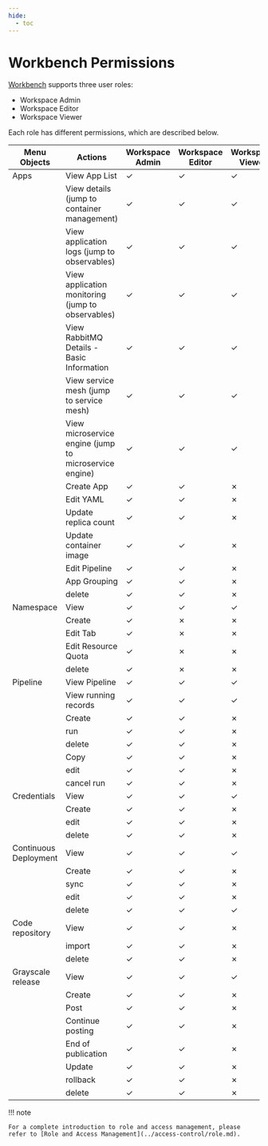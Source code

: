 ```yaml
---
hide:
  - toc
---
```


# Workbench Permissions

[Workbench](../../amamba/intro/index.md) supports three user roles:

- Workspace Admin
- Workspace Editor
- Workspace Viewer

Each role has different permissions, which are described below.

<!--
Use `&check;`for permissions granted and `&cross;`for permissions not granted.
-->

| Menu Objects | Actions | Workspace Admin | Workspace Editor | Workspace Viewer |
| -------- | ----------- | -------------- | ---------------- | ---------------- |
| Apps | View App List | &check; | &check; | &check; |
| | View details (jump to container management) | &check; | &check; | &check; |
| | View application logs (jump to observables) | &check; | &check; | &check; |
| | View application monitoring (jump to observables) | &check; | &check; | &check; |
| | View RabbitMQ Details - Basic Information | &check; | &check; | &check; |
| | View service mesh (jump to service mesh) | &check; | &check; | &check; |
| | View microservice engine (jump to microservice engine) | &check; | &check; | &check; |
| | Create App | &check; | &check; | &cross; |
| | Edit YAML | &check; | &check; | &cross; |
| | Update replica count | &check; | &check; | &cross; |
| | Update container image | &check; | &check; | &cross; |
| | Edit Pipeline | &check; | &check; | &cross; |
| | App Grouping | &check; | &check; | &cross; |
| | delete | &check; | &check; | &cross; |
| Namespace | View | &check; | &check; | &check; |
| | Create | &check; | &cross; | &cross; |
| | Edit Tab | &check; | &cross; | &cross; |
| | Edit Resource Quota | &check; | &cross; | &cross; |
| | delete | &check; | &cross; | &cross; |
| Pipeline | View Pipeline | &check; | &check; | &check; |
| | View running records | &check; | &check; | &check; |
| | Create | &check; | &check; | &cross; |
| | run | &check; | &check; | &cross; |
| | delete | &check; | &check; | &cross; |
| | Copy | &check; | &check; | &cross; |
| | edit | &check; | &check; | &cross; |
| | cancel run | &check; | &check; | &cross; |
| Credentials | View | &check; | &check; | &check; |
| | Create | &check; | &check; | &cross; |
| | edit | &check; | &check; | &cross; |
| | delete | &check; | &check; | &cross; |
| Continuous Deployment | View | &check; | &check; | &check; |
| | Create | &check; | &check; | &cross; |
| | sync | &check; | &check; | &cross; |
| | edit | &check; | &check; | &cross; |
| | delete | &check; | &check; | &check; |
| Code repository | View | &check; | &check; | &cross; |
| | import | &check; | &check; | &cross; |
| | delete | &check; | &check; | &cross; |
| Grayscale release | View | &check; | &check; | &check; |
| | Create | &check; | &check; | &cross; |
| | Post | &check; | &check; | &cross; |
| | Continue posting | &check; | &check; | &cross; |
| | End of publication | &check; | &check; | &cross; |
| | Update | &check; | &check; | &cross; |
| | rollback | &check; | &check; | &cross; |
| | delete | &check; | &check; | &cross; |

!!! note

    For a complete introduction to role and access management, please refer to [Role and Access Management](../access-control/role.md).